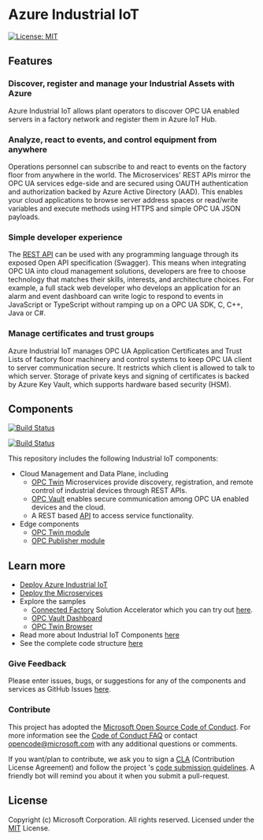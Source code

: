 # Azure Industrial IoT

[![License: MIT](https://img.shields.io/badge/License-MIT-yellow.svg)](https://opensource.org/licenses/MIT)

## Features

### Discover, register and manage your Industrial Assets with Azure

Azure Industrial IoT allows plant operators to discover OPC UA enabled servers in a factory network and register them in Azure IoT Hub.  

### Analyze, react to events, and control equipment from anywhere

Operations personnel can subscribe to and react to events on the factory floor from anywhere in the world.  The Microservices' REST APIs mirror the OPC UA services edge-side and are secured using OAUTH authentication and authorization backed by Azure Active Directory (AAD).  This enables your cloud applications to browse server address spaces or read/write variables and execute methods using HTTPS and simple OPC UA JSON payloads.  

### Simple developer experience

The [REST API](docs/api/readme.md) can be used with any programming language through its exposed Open API specification (Swagger). This means when integrating OPC UA into cloud management solutions, developers are free to choose technology that matches their skills, interests, and architecture choices.  For example, a full stack web developer who develops an application for an alarm and event dashboard can write logic to respond to events in JavaScript or TypeScript without ramping up on a OPC UA SDK, C, C++, Java or C#.

### Manage certificates and trust groups

Azure Industrial IoT manages OPC UA Application Certificates and Trust Lists of factory floor machinery and control systems to keep OPC UA client to server communication secure. It restricts which client is allowed to talk to which server.  Storage of private keys and signing of certificates is backed by Azure Key Vault, which supports hardware based security (HSM).

## Components

[![Build Status](https://msazure.visualstudio.com/One/_apis/build/status/Custom/Azure_IOT/Industrial/Components/Industrial-IoT-CI?branchName=master)](https://msazure.visualstudio.com/One/_build/latest?definitionId=33971&branchName=master)

[![Build Status](https://msazure.visualstudio.com/One/_apis/build/status/Custom/Azure_IOT/Industrial/Components/Azure.Industrial-IoT?branchName=master)](https://msazure.visualstudio.com/One/_build/latest?definitionId=86580&branchName=master)

This repository includes the following Industrial IoT components:

* Cloud Management and Data Plane, including
   * [OPC Twin](docs/services/twin.md) Microservices provide discovery, registration, and remote control of industrial devices through REST APIs.  
   * [OPC Vault](docs/services/vault.md) enables secure communication among OPC UA enabled devices and the cloud. 
   * A REST based [API](docs/api/readme.md) to access service functionality.
* Edge components
  * [OPC Twin module](docs/modules/twin.md)
  * [OPC Publisher module](docs/modules/publisher.md)

## Learn more

* [Deploy Azure Industrial IoT](docs/readme.md)
* [Deploy the Microservices](docs/howto-deploy-microservices.md)
* Explore the samples
  * [Connected Factory](https://github.com/Azure/Azure-IoT-Connected-Factory) Solution Accelerator which you can try out [here](https://www.azureiotsolutions.com/Accelerators).
  * [OPC Vault Dashboard](https://github.com/Azure/azure-iiot-opc-vault-service/tree/master/app)
  * [OPC Twin Browser](https://github.com/Azure/azure-iiot-opc-twin-webui)
* Read more about Industrial IoT Components [here](docs/industrial-iot-components.md)
* See the complete code structure [here](docs/code-structure.md)

### Give Feedback

Please enter issues, bugs, or suggestions for any of the components and services as GitHub Issues [here](https://github.com/Azure/Industrial-IoT/issues).

### Contribute

This project has adopted the [Microsoft Open Source Code of Conduct](https://opensource.microsoft.com/codeofconduct).  For more information see the [Code of Conduct FAQ](https://opensource.microsoft.com/codeofconduct/faq) or contact [opencode@microsoft.com](mailto:opencode@microsoft.com) with any additional questions or comments.

If you want/plan to contribute, we ask you to sign a [CLA](https://cla.microsoft.com/) (Contribution License Agreement) and follow the project 's [code submission guidelines](docs/contributing.md). A friendly bot will remind you about it when you submit a pull-request.

## License

Copyright (c) Microsoft Corporation. All rights reserved.
Licensed under the [MIT](LICENSE) License.  

